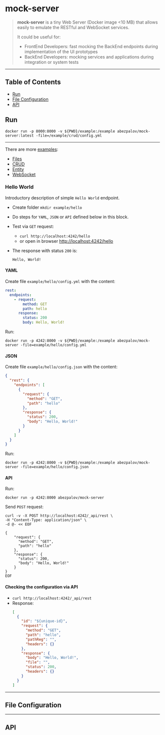 # mock-server
> **mock-server** is a tiny Web Server (Docker image <10 MB) that allows easily to emulate the RESTful and WebSocket services.
> 
> It could be useful for:
> * FrontEnd Developers: fast mocking the BackEnd endpoints during implementation of the UI prototypes
> * BackEnd Developers: mocking services and applications during integration or system tests 
---

## Table of Contents
* [Run](#run)
* [File Configuration](#file-configuration)
* [API](#api)
## Run

`docker run -p 8000:8000 -v ${PWD}/example:/example abezpalov/mock-server:latest -file=/example/crud/config.yml`

---

There are more [examples](example/README.md): 
* [Files](example/README.md#files)  
* [CRUD](example/README.md#crud)  
* [Entity](example/README.md#entity)  
* [WebSocket](example/README.md#websocket)  

### Hello World
Introductory description of simple `Hello World` endpoint.
* Create folder `mkdir example/hello`

* Do steps for `YAML`, `JSON` or `API` defined below in this block.

* Test via `GET` request:
  * `curl http://localhost:4242/hello`
  * or open in browser [http://localhost:4242/hello](http://localhost:4242/hello)

* The response with status `200` is:
    ```
    Hello, World!
    ```

#### YAML
Create file `example/hello/config.yml` with the content:
```yaml
rest:
  endpoints:
    - request:
        method: GET
        path: hello
      response:
        status: 200
        body: Hello, World!
```
Run:
```console
docker run -p 4242:8000 -v ${PWD}/example:/example abezpalov/mock-server -file=example/hello/config.yml

```

#### JSON
Create file `example/hello/config.json` with the content:
```json
{
  "rest": {
    "endpoints": [
      {
        "request": {
          "method": "GET",
          "path": "hello"
        },
        "response": {
          "status": 200,
          "body": "Hello, World!"
        }
      }
    ]
  }
}
```
Run:
```console
docker run -p 4242:8000 -v ${PWD}/example:/example abezpalov/mock-server -file=example/hello/config.json

```

#### API
Run:
```console
docker run -p 4242:8000 abezpalov/mock-server
```
Send `POST` request:
```console
curl -v -X POST http://localhost:4242/_api/rest \
-H "Content-Type: application/json" \
-d @- << EOF

{
    "request": {
      "method": "GET",
      "path": "hello"
    },
    "response": {
      "status": 200,
      "body": "Hello, World!"
    }
}
EOF
```

#### Checking the configuration via API
* `curl http://localhost:4242/_api/rest`
* Response:
    ```json
    [
      {
        "id": "${unique-id}",
        "request": {
          "method": "GET",
          "path": "hello",
          "pathReg": "",
          "headers": {}
        },
        "response": {
          "body": "Hello, World!",
          "file": "",
          "status": 200,
          "headers": {}
        }
      }
    ]
    ```
---
## File Configuration

---
## API

